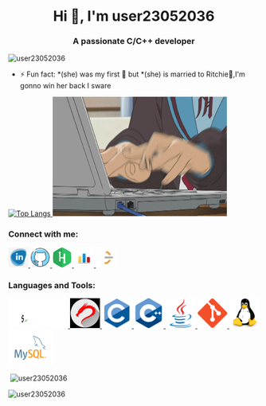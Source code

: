 <h1 align="center">Hi 👋, I'm user23052036</h1>
<h3 align="center">A passionate C/C++ developer</h3>

<p align="left"> 
  <img src="https://komarev.com/ghpvc/?username=user23052036&label=Profile%20views&color=FF7F7F&style=flat" alt="user23052036" width="120" height="30"/> 
</p>

- ⚡ Fun fact: *(she) was my first 💞️ but *(she) is married to Ritchie👀,I'm gonno win her back I sware

<p align="left">
  <a href="https://github.com/anuraghazra/github-readme-stats">
    <img src="https://github-readme-stats.vercel.app/api/top-langs/?username=user23052036&langs_count=7" alt="Top Langs" />
  </a>
  <img src="/images/3AyY.gif" alt="Typing GIF" width="350" height="240" />
</p>

<h3 align="left">Connect with me:</h3>
<p align="left">
  <a href="https://www.linkedin.com/in/nomad2036" target="blank">
    <img src="/images/linkedin.jpg" alt="LinkedIn" height="40" width="40" />
  </a>
  <a href="https://github.com/user23052036" target="blank">
    <img src="/images/github.png" alt="GitHub" height="40" width="40" />
  </a>
  <a href="https://www.hackerrank.com/user23052036" target="blank">
    <img src="/images/hackerrank.webp" alt="HackerRank" height="40" width="40" />
  </a>
  <a href="https://www.codeforces.com/profile/user23052036" target="blank">
    <img src="/images/codeforces.png" alt="Codeforces" height="40" width="40" />
  </a>
  <a href="https://www.leetcode.com/user23052036" target="blank">
    <img src="/images/leetcode.png" alt="LeetCode" height="40" width="40" />
  </a>
</p>

<h3 align="left">Languages and Tools:</h3>
<p align="left">
  <a href="https://www.gnu.org/software/bash/" target="_blank" rel="noreferrer">
    <img src="/images/bash.png" alt="Bash" width="120" height="60" />
  </a>
  <a href="https://www.kali.org/" target="_blank" rel="noreferrer">
    <img src="/images/kali.jpg" alt="Kali" width="60" height="60" />
  </a>
  <a href="https://www.cprogramming.com/" target="_blank" rel="noreferrer">
    <img src="https://raw.githubusercontent.com/devicons/devicon/master/icons/c/c-original.svg" alt="C" width="60" height="60" />
  </a>
  <a href="https://www.w3schools.com/cpp/" target="_blank" rel="noreferrer">
    <img src="https://raw.githubusercontent.com/devicons/devicon/master/icons/cplusplus/cplusplus-original.svg" alt="C++" width="60" height="60" />
  </a>
  <a href="https://www.java.com/en/" target="_blank" rel="noreferrer">
    <img src="https://raw.githubusercontent.com/devicons/devicon/master/icons/java/java-original.svg" alt="Java" width="60" height="60" />
  </a>
  <a href="https://git-scm.com/" target="_blank" rel="noreferrer">
    <img src="https://raw.githubusercontent.com/devicons/devicon/master/icons/git/git-original.svg" alt="Git" width="60" height="60" />
  </a>
  <a href="https://www.linux.org/" target="_blank" rel="noreferrer">
    <img src="https://raw.githubusercontent.com/devicons/devicon/master/icons/linux/linux-original.svg" alt="Linux" width="60" height="60" />
  </a>
  <a href="https://www.mysql.com/" target="_blank" rel="noreferrer">
    <img src="/images/mysql.png" alt="MySQL" width="90" height="70" />
  </a>
</p>

<p>&nbsp;<img align="center" src="https://github-readme-stats.vercel.app/api?username=user23052036&show_icons=true&locale=en" alt="user23052036" /></p>

<p><img align="center" src="https://github-readme-streak-stats.herokuapp.com/?user=user23052036&" alt="user23052036" /></p>
